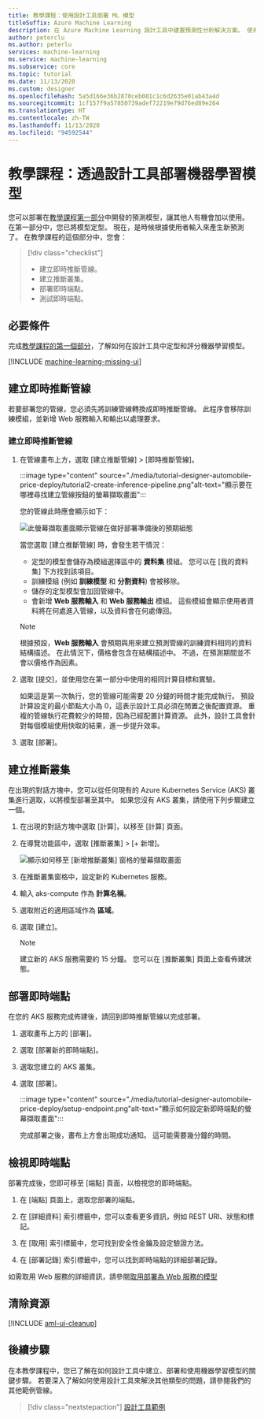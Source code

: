 ```yaml
---
title: 教學課程：使用設計工具部署 ML 模型
titleSuffix: Azure Machine Learning
description: 在 Azure Machine Learning 設計工具中建置預測性分析解決方案。 使用拖放模組進行機器學習模型的訓練、評分和部署。
author: peterclu
ms.author: peterlu
services: machine-learning
ms.service: machine-learning
ms.subservice: core
ms.topic: tutorial
ms.date: 11/13/2020
ms.custom: designer
ms.openlocfilehash: 5a5d166e36b2870ceb081c1c6d2635e01ab43a4d
ms.sourcegitcommit: 1cf157f9a57850739adef72219e79d76ed89e264
ms.translationtype: HT
ms.contentlocale: zh-TW
ms.lasthandoff: 11/13/2020
ms.locfileid: "94592544"
---
```

# <a name="tutorial-deploy-a-machine-learning-model-with-the-designer"></a>教學課程：透過設計工具部署機器學習模型


您可以部署在[教學課程第一部分](tutorial-designer-automobile-price-train-score.md)中開發的預測模型，讓其他人有機會加以使用。 在第一部分中，您已將模型定型。 現在，是時候根據使用者輸入來產生新預測了。 在教學課程的這個部分中，您會：

> [!div class="checklist"]
> * 建立即時推斷管線。
> * 建立推斷叢集。
> * 部署即時端點。
> * 測試即時端點。

## <a name="prerequisites"></a>必要條件

完成[教學課程的第一個部分](tutorial-designer-automobile-price-train-score.md)，了解如何在設計工具中定型和評分機器學習模型。

[!INCLUDE [machine-learning-missing-ui](../../includes/machine-learning-missing-ui.md)]

## <a name="create-a-real-time-inference-pipeline"></a>建立即時推斷管線

若要部署您的管線，您必須先將訓練管線轉換成即時推斷管線。 此程序會移除訓練模組，並新增 Web 服務輸入和輸出以處理要求。

### <a name="create-a-real-time-inference-pipeline"></a>建立即時推斷管線

1. 在管線畫布上方，選取 [建立推斷管線] > [即時推斷管線]。

    :::image type="content" source="./media/tutorial-designer-automobile-price-deploy/tutorial2-create-inference-pipeline.png"alt-text="顯示要在哪裡尋找建立管線按鈕的螢幕擷取畫面":::

    您的管線此時應會顯示如下： 

   ![此螢幕擷取畫面顯示管線在做好部署準備後的預期組態](./media/tutorial-designer-automobile-price-deploy/real-time-inference-pipeline.png)

    當您選取 [建立推斷管線] 時，會發生若干情況：
    
    * 定型的模型會儲存為模組選擇區中的 **資料集** 模組。 您可以在 [我的資料集] 下方找到該項目。
    * 訓練模組 (例如 **訓練模型** 和 **分割資料**) 會被移除。
    * 儲存的定型模型會加回管線中。
    * 會新增 **Web 服務輸入** 和 **Web 服務輸出** 模組。 這些模組會顯示使用者資料將在何處進入管線，以及資料會在何處傳回。

    > [!NOTE]
    > 根據預設，**Web 服務輸入** 會預期與用來建立預測管線的訓練資料相同的資料結構描述。 在此情況下，價格會包含在結構描述中。 不過，在預測期間並不會以價格作為因素。
    >

1. 選取 [提交]，並使用您在第一部分中使用的相同計算目標和實驗。

    如果這是第一次執行，您的管線可能需要 20 分鐘的時間才能完成執行。 預設計算設定的最小節點大小為 0，這表示設計工具必須在閒置之後配置資源。 重複的管線執行花費較少的時間，因為已經配置計算資源。 此外，設計工具會針對每個模組使用快取的結果，進一步提升效率。

1. 選取 [部署]。

## <a name="create-an-inferencing-cluster"></a>建立推斷叢集

在出現的對話方塊中，您可以從任何現有的 Azure Kubernetes Service (AKS) 叢集進行選取，以將模型部署至其中。 如果您沒有 AKS 叢集，請使用下列步驟建立一個。

1. 在出現的對話方塊中選取 [計算]，以移至 [計算] 頁面。

1. 在導覽功能區中，選取 [推斷叢集] > [+ 新增]。

    ![顯示如何移至 [新增推斷叢集] 窗格的螢幕擷取畫面](./media/tutorial-designer-automobile-price-deploy/new-inference-cluster.png)
   
1. 在推斷叢集窗格中，設定新的 Kubernetes 服務。

1. 輸入 aks-compute 作為 **計算名稱**。
    
1. 選取附近的適用區域作為 **區域**。

1. 選取 [建立]。

    > [!NOTE]
    > 建立新的 AKS 服務需要約 15 分鐘。 您可以在 [推斷叢集] 頁面上查看佈建狀態。
    >

## <a name="deploy-the-real-time-endpoint"></a>部署即時端點

在您的 AKS 服務完成佈建後，請回到即時推斷管線以完成部署。

1. 選取畫布上方的 [部署]。

1. 選取 [部署新的即時端點]。 

1. 選取您建立的 AKS 叢集。

1. 選取 [部署]。
    
    :::image type="content" source="./media/tutorial-designer-automobile-price-deploy/setup-endpoint.png"alt-text="顯示如何設定新即時端點的螢幕擷取畫面":::

    完成部署之後，畫布上方會出現成功通知。 這可能需要幾分鐘的時間。

## <a name="view-the-real-time-endpoint"></a>檢視即時端點

部署完成後，您即可移至 [端點] 頁面，以檢視您的即時端點。

1. 在 [端點] 頁面上，選取您部署的端點。

1. 在 [詳細資料] 索引標籤中，您可以查看更多資訊，例如 REST URI、狀態和標記。

1. 在 [取用] 索引標籤中，您可找到安全性金鑰及設定驗證方法。

1. 在 [部署記錄] 索引標籤中，您可以找到即時端點的詳細部署記錄。 

如需取用 Web 服務的詳細資訊，請參閱[取用部署為 Web 服務的模型](how-to-consume-web-service.md)

## <a name="clean-up-resources"></a>清除資源

[!INCLUDE [aml-ui-cleanup](../../includes/aml-ui-cleanup.md)]

## <a name="next-steps"></a>後續步驟

在本教學課程中，您已了解在如何設計工具中建立、部署和使用機器學習模型的關鍵步驟。 若要深入了解如何使用設計工具來解決其他類型的問題，請參閱我們的其他範例管線。

> [!div class="nextstepaction"]
> [設計工具範例](samples-designer.md)
